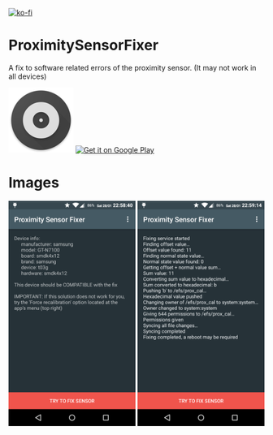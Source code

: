 [![ko-fi](https://www.ko-fi.com/img/githubbutton_sm.svg)](https://ko-fi.com/R6R21LO82)

# ProximitySensorFixer
A fix to software related errors of the proximity sensor. (It may not work in all devices)

<img src="./art/web_hi_res_512.png" width="128px"/> <a href='https://play.google.com/store/apps/details?id=es.dmoral.proximitysensorfixer'><img alt='Get it on Google Play' src='https://play.google.com/intl/en_us/badges/images/apps/en-play-badge.png' width="128px"/></a>

# Images
<img src="./art/device-2017-01-28-225845.png" width="250px"/>
<img src="./art/device-2017-01-28-225921.png" width="250px"/>
